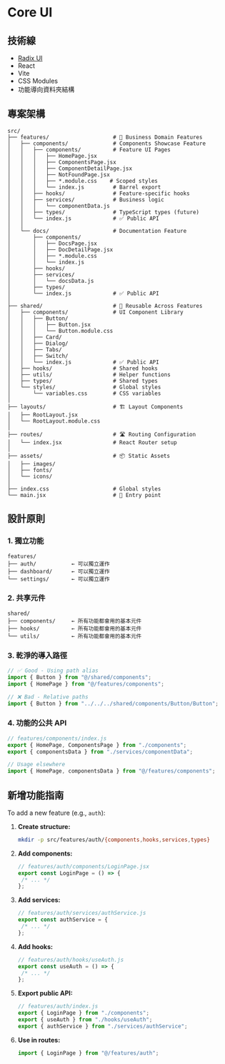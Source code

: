 # Core UI

## 技術線

- [Radix UI](https://www.radix-ui.com/)
- React
- Vite
- CSS Modules
- 功能導向資料夾結構

## 專案架構

```
src/
├── features/                    # 🎯 Business Domain Features
│   ├── components/              # Components Showcase Feature
│   │   ├── components/          # Feature UI Pages
│   │   │   ├── HomePage.jsx
│   │   │   ├── ComponentsPage.jsx
│   │   │   ├── ComponentDetailPage.jsx
│   │   │   ├── NotFoundPage.jsx
│   │   │   ├── *.module.css    # Scoped styles
│   │   │   └── index.js         # Barrel export
│   │   ├── hooks/               # Feature-specific hooks
│   │   ├── services/            # Business logic
│   │   │   └── componentData.js
│   │   ├── types/               # TypeScript types (future)
│   │   └── index.js             # ✅ Public API
│   │
│   └── docs/                    # Documentation Feature
│       ├── components/
│       │   ├── DocsPage.jsx
│       │   ├── DocDetailPage.jsx
│       │   ├── *.module.css
│       │   └── index.js
│       ├── hooks/
│       ├── services/
│       │   └── docsData.js
│       ├── types/
│       └── index.js             # ✅ Public API
│
├── shared/                      # 🔄 Reusable Across Features
│   ├── components/              # UI Component Library
│   │   ├── Button/
│   │   │   ├── Button.jsx
│   │   │   └── Button.module.css
│   │   ├── Card/
│   │   ├── Dialog/
│   │   ├── Tabs/
│   │   ├── Switch/
│   │   └── index.js             # ✅ Public API
│   ├── hooks/                   # Shared hooks
│   ├── utils/                   # Helper functions
│   ├── types/                   # Shared types
│   └── styles/                  # Global styles
│       └── variables.css        # CSS variables
│
├── layouts/                     # 🏗️ Layout Components
│   ├── RootLayout.jsx
│   └── RootLayout.module.css
│
├── routes/                      # 🛣️ Routing Configuration
│   └── index.jsx                # React Router setup
│
├── assets/                      # 📦 Static Assets
│   ├── images/
│   ├── fonts/
│   └── icons/
│
├── index.css                    # Global styles
└── main.jsx                     # 🚀 Entry point
```

## 設計原則

### 1. 獨立功能

```
features/
├── auth/           ← 可以獨立運作
├── dashboard/      ← 可以獨立運作
└── settings/       ← 可以獨立運作
```

### 2. 共享元件

```
shared/
├── components/     ← 所有功能都會用的基本元件
├── hooks/          ← 所有功能都會用的基本元件
└── utils/          ← 所有功能都會用的基本元件
```

### 3. 乾淨的導入路徑

```javascript
// ✅ Good - Using path alias
import { Button } from "@/shared/components";
import { HomePage } from "@/features/components";

// ❌ Bad - Relative paths
import { Button } from "../../../shared/components/Button/Button";
```

### 4. 功能的公共 API

```javascript
// features/components/index.js
export { HomePage, ComponentsPage } from "./components";
export { componentsData } from "./services/componentData";

// Usage elsewhere
import { HomePage, componentsData } from "@/features/components";
```

## 新增功能指南

To add a new feature (e.g., `auth`):

1. **Create structure:**

   ```bash
   mkdir -p src/features/auth/{components,hooks,services,types}
   ```

2. **Add components:**

   ```javascript
   // features/auth/components/LoginPage.jsx
   export const LoginPage = () => {
   	/* ... */
   };
   ```

3. **Add services:**

   ```javascript
   // features/auth/services/authService.js
   export const authService = {
   	/* ... */
   };
   ```

4. **Add hooks:**

   ```javascript
   // features/auth/hooks/useAuth.js
   export const useAuth = () => {
   	/* ... */
   };
   ```

5. **Export public API:**

   ```javascript
   // features/auth/index.js
   export { LoginPage } from "./components";
   export { useAuth } from "./hooks/useAuth";
   export { authService } from "./services/authService";
   ```

6. **Use in routes:**
   ```javascript
   import { LoginPage } from "@/features/auth";
   ```
